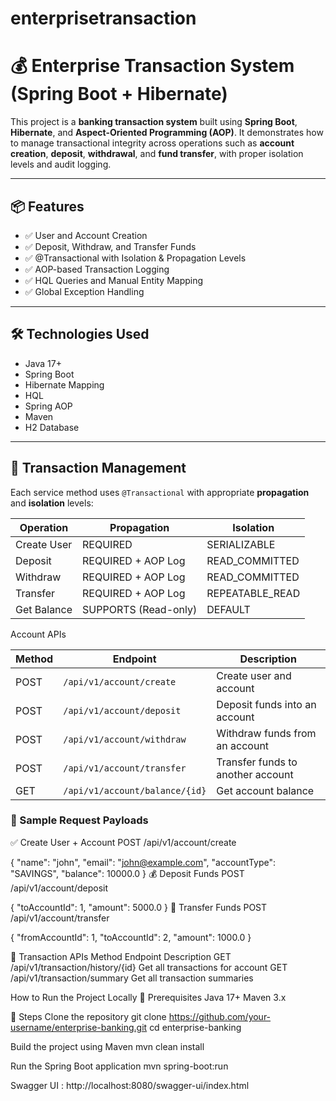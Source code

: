 # enterprisetransaction

# 💰 Enterprise Transaction System (Spring Boot + Hibernate)

This project is a **banking transaction system** built using **Spring Boot**, **Hibernate**, and **Aspect-Oriented Programming (AOP)**. It demonstrates how to manage transactional integrity across operations such as **account creation**, **deposit**, **withdrawal**, and **fund transfer**, with proper isolation levels and audit logging.

---

## 📦 Features

- ✅ User and Account Creation  
- ✅ Deposit, Withdraw, and Transfer Funds  
- ✅ @Transactional with Isolation & Propagation Levels  
- ✅ AOP-based Transaction Logging  
- ✅ HQL Queries and Manual Entity Mapping  
- ✅ Global Exception Handling  

---

## 🛠️ Technologies Used

- Java 17+
- Spring Boot
- Hibernate Mapping
- HQL
- Spring AOP
- Maven
- H2 Database

---

## 🔁 Transaction Management

Each service method uses `@Transactional` with appropriate **propagation** and **isolation** levels:

| Operation      | Propagation         | Isolation          |
|----------------|---------------------|--------------------|
| Create User    | REQUIRED            | SERIALIZABLE       |
| Deposit        | REQUIRED + AOP Log  | READ_COMMITTED     |
| Withdraw       | REQUIRED + AOP Log  | READ_COMMITTED     |
| Transfer       | REQUIRED + AOP Log  | REPEATABLE_READ    |
| Get Balance    | SUPPORTS (Read-only)| DEFAULT            |


Account APIs

| Method | Endpoint                          | Description                     |
|--------|-----------------------------------|---------------------------------|
| POST   | `/api/v1/account/create`          | Create user and account         |
| POST   | `/api/v1/account/deposit`         | Deposit funds into an account   |
| POST   | `/api/v1/account/withdraw`        | Withdraw funds from an account  |
| POST   | `/api/v1/account/transfer`        | Transfer funds to another account |
| GET    | `/api/v1/account/balance/{id}`    | Get account balance              |

### 🔄 Sample Request Payloads

✅ Create User + Account
POST /api/v1/account/create

{
  "name": "john",
  "email": "john@example.com",
  "accountType": "SAVINGS",
  "balance": 10000.0
}
💰 Deposit Funds
POST /api/v1/account/deposit

{
  "toAccountId": 1,
  "amount": 5000.0
}
🔁 Transfer Funds
POST /api/v1/account/transfer

{
  "fromAccountId": 1,
  "toAccountId": 2,
  "amount": 1000.0
}

📄 Transaction APIs
Method	Endpoint	Description
GET	/api/v1/transaction/history/{id}	Get all transactions for account
GET	/api/v1/transaction/summary	Get all transaction summaries


How to Run the Project Locally
🔧 Prerequisites
Java 17+
Maven 3.x

🧪 Steps
Clone the repository
git clone https://github.com/your-username/enterprise-banking.git
cd enterprise-banking

Build the project using Maven
mvn clean install

Run the Spring Boot application
mvn spring-boot:run

Swagger UI : http://localhost:8080/swagger-ui/index.html 
